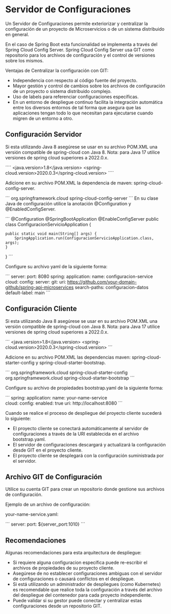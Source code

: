 # Servidor de Configuraciones

Un Servidor de Configuraciones permite exteriorizar y centralizar la configuración de un proyecto de Microservicios o de un sistema distribuido en general.

En el caso de Spring Boot esta funcionalidad se implementa a través del Spring Cloud Config Server. Spring Cloud Config Server usa GIT como repositorio para los archivos de configuración y el control de versiones sobre los mismos.

Ventajas de Centralizar la configuración con GIT:

- Independencia con respecto al código fuente del proyecto.
- Mayor gestión y control de cambios sobre los archivos de configuración de un proyecto o sistema distribuido complejo.
- Uso de labels para referenciar configuraciones específicas.
- En un entorno de despliegue continuo facilita la integración automática entre los diversos entornos de tal forma que asegura que las aplicaciones tengan todo lo que necesitan para ejecutarse cuando migren de un entorno a otro.

## Configuración Servidor

Si esta utilizando Java 8 asegúrese se usar en su archivo POM.XML una versión compatible de spring-cloud con Java 8.
Nota: para Java 17 utilice versiones de spring cloud superiores a 2022.0.x.

´´´´
<properties>
    <java.version>1.8</java.version>
    <spring-cloud.version>2020.0.3</spring-cloud.version>
</properties>
´´´´

Adicione en su archivo POM.XML la dependencia de maven: spring-cloud-config-server.

´´´
<dependency>
    <groupId>org.springframework.cloud</groupId>
    <artifactId>spring-cloud-config-server</artifactId>
</dependency>
´´´
En su clase Java de configuración utilice la anotación @Configuration y @EnabledConfigServer. 

´´´
@Configuration
@SpringBootApplication
@EnableConfigServer
public class ConfiguracionServicioApplication {

	public static void main(String[] args) {
		SpringApplication.run(ConfiguracionServicioApplication.class, args);
	}
}
´´´

Configure su archivo yaml de la siguiente forma:

´´´
server:
  port: 8080
spring:
  application:
    name: configuracion-service
  cloud:
    config:
      server:
        git:
          uri: https://github.com/your-domain-github/spring-api-microservices
          search-paths: configuracion-datos
        default-label: main
´´´

## Configuración Cliente

Si esta utilizando Java 8 asegúrese se usar en su archivo POM.XML una versión compatible de spring-cloud con Java 8.
Nota: para Java 17 utilice versiones de spring cloud superiores a 2022.0.x.

´´´
<properties>
    <java.version>1.8</java.version>
    <spring-cloud.version>2020.0.3</spring-cloud.version>
</properties>
´´´

Adicione en su archivo POM.XML las dependencias maven: spring-cloud-starter-config y spring-cloud-starter-bootstrap.

´´´
<dependency>
    <groupId>org.springframework.cloud</groupId>
    <artifactId>spring-cloud-starter-config</artifactId>
</dependency>
<dependency>
    <groupId>org.springframework.cloud</groupId>
    <artifactId>spring-cloud-starter-bootstrap</artifactId>
</dependency>
´´´

Configure su archivo de propiedades bootstrap.yaml de la siguiente forma:

´´´
spring:
  application:
    name: your-name-service   
  cloud:
    config:
      enabled: true
      uri: http://localhost:8080
´´´

Cuando se realice el proceso de despliegue del proyecto cliente sucederá lo siguiente: 
- El proyecto cliente se conectará automáticamente al servidor de configuraciones a través de la URI establecida en el archivo bootstrap.yaml.
- El servidor de configuraciones descargará y actualizará la configuración desde GIT en el proyecto cliente.
- El proyecto cliente se desplegará con la configuración suministrada por el servidor.

## Archivo GIT de Configuración

Utilice su cuenta GIT para crear un repositorio donde gestione sus archivos de configuración.

Ejemplo de un archivo de configuración:

your-name-service.yaml:

´´´
server:
  port: ${server_port:1010}
´´´

## Recomendaciones

Algunas recomendaciones para esta arquitectura de despliegue:
- Si requiere alguna configuracion específica puede re-escribir el archivos de propiedades de su proyecto cliente.
- Asegúrese de no establecer configuraciones ambiguas con el servidor de configuraciones o causará conflictos en el despliegue. 
- Si está utilizando un administrador de despliegues (como Kubernetes) es recomendable que realice toda la configuración a través del archivo del despliegue del contenedor para cada proyecto independiente.
- Puede validar si su gestor puede conectar y centralizar estas configuraciones desde un repositorio GIT.